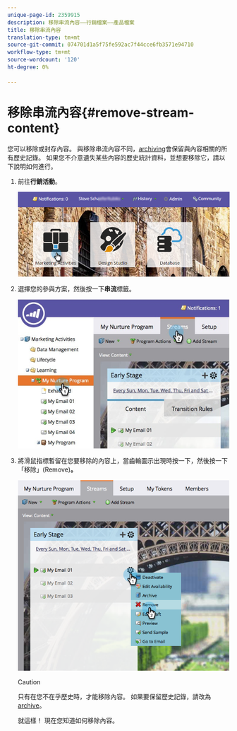 ```yaml
---
unique-page-id: 2359915
description: 移除串流內容——行銷檔案——產品檔案
title: 移除串流內容
translation-type: tm+mt
source-git-commit: 074701d1a5f75fe592ac7f44cce6fb3571e94710
workflow-type: tm+mt
source-wordcount: '120'
ht-degree: 0%

---
```



# 移除串流內容{#remove-stream-content}

您可以移除或封存內容。 與移除串流內容不同，[archiving](/help/marketo/product-docs/email-marketing/drip-nurturing/using-stream-content/archive-and-unarchive-stream-content.md)會保留與內容相關的所有歷史記錄。 如果您不介意遺失某些內容的歷史統計資料，並想要移除它，請以下說明如何進行。

1. 前往&#x200B;**行銷活動**。

   ![](assets/login-marketing-activities-1.png)

1. 選擇您的參與方案，然後按一下&#x200B;**串流**&#x200B;標籤。

   ![](assets/cloneasteam-3.jpg)

1. 將滑鼠指標暫留在您要移除的內容上，當齒輪圖示出現時按一下，然後按一下「移除」(Remove)**。**

   ![](assets/image2014-9-15-17-3a38-3a15.png)

   >[!CAUTION]
   >
   >只有在您不在乎歷史時，才能移除內容。 如果要保留歷史記錄，請改為[archive](/help/marketo/product-docs/email-marketing/drip-nurturing/using-stream-content/archive-and-unarchive-stream-content.md)。

   就這樣！ 現在您知道如何移除內容。
